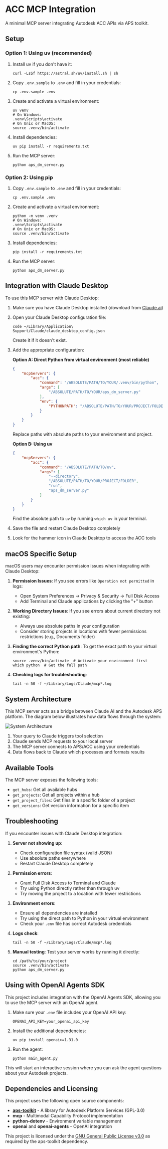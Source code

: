 # ACC MCP Integration

A minimal MCP server integrating Autodesk ACC APIs via APS toolkit.

## Setup

### Option 1: Using uv (recommended)

1. Install uv if you don't have it:
   ```
   curl -LsSf https://astral.sh/uv/install.sh | sh
   ```

2. Copy `.env.sample` to `.env` and fill in your credentials:
   ```
   cp .env.sample .env
   ```

3. Create and activate a virtual environment:
   ```
   uv venv
   # On Windows:
   .venv\Scripts\activate
   # On Unix or MacOS:
   source .venv/bin/activate
   ```

4. Install dependencies:
   ```
   uv pip install -r requirements.txt
   ```

5. Run the MCP server:
   ```
   python aps_dm_server.py
   ```

### Option 2: Using pip

1. Copy `.env.sample` to `.env` and fill in your credentials:
   ```
   cp .env.sample .env
   ```

2. Create and activate a virtual environment:
   ```
   python -m venv .venv
   # On Windows:
   .venv\Scripts\activate
   # On Unix or MacOS:
   source .venv/bin/activate
   ```

3. Install dependencies:
   ```
   pip install -r requirements.txt
   ```

4. Run the MCP server:
   ```
   python aps_dm_server.py
   ```

## Integration with Claude Desktop

To use this MCP server with Claude Desktop:

1. Make sure you have Claude Desktop installed (download from [Claude.ai](https://claude.ai/))
2. Open your Claude Desktop configuration file:
   ```
   code ~/Library/Application\ Support/Claude/claude_desktop_config.json
   ```
   Create it if it doesn't exist.

3. Add the appropriate configuration:

   **Option A: Direct Python from virtual environment (most reliable)**
   ```json
   {
       "mcpServers": {
           "acc": {
               "command": "/ABSOLUTE/PATH/TO/YOUR/.venv/bin/python",
               "args": [
                   "/ABSOLUTE/PATH/TO/YOUR/aps_dm_server.py"
               ],
               "env": {
                   "PYTHONPATH": "/ABSOLUTE/PATH/TO/YOUR/PROJECT/FOLDER"
               }
           }
       }
   }
   ```
   Replace paths with absolute paths to your environment and project.

   **Option B: Using uv**
   ```json
   {
       "mcpServers": {
           "acc": {
               "command": "/ABSOLUTE/PATH/TO/uv",
               "args": [
                   "--directory",
                   "/ABSOLUTE/PATH/TO/YOUR/PROJECT/FOLDER",
                   "run",
                   "aps_dm_server.py"
               ]
           }
       }
   }
   ```
   Find the absolute path to `uv` by running `which uv` in your terminal.

4. Save the file and restart Claude Desktop completely
5. Look for the hammer icon in Claude Desktop to access the ACC tools

## macOS Specific Setup

macOS users may encounter permission issues when integrating with Claude Desktop:

1. **Permission Issues**: If you see errors like `Operation not permitted` in logs:
   - Open System Preferences → Privacy & Security → Full Disk Access
   - Add Terminal and Claude applications by clicking the "+" button
   
2. **Working Directory Issues**: If you see errors about current directory not existing:
   - Always use absolute paths in your configuration
   - Consider storing projects in locations with fewer permissions restrictions (e.g., Documents folder)

3. **Finding the correct Python path**: To get the exact path to your virtual environment's Python:
   ```
   source .venv/bin/activate  # Activate your environment first
   which python  # Get the full path
   ```

4. **Checking logs for troubleshooting**:
   ```
   tail -n 50 -f ~/Library/Logs/Claude/mcp*.log
   ```

## System Architecture

This MCP server acts as a bridge between Claude AI and the Autodesk APS platform. The diagram below illustrates how data flows through the system:

![System Architecture](./images/system-diagram.png)

1. Your query to Claude triggers tool selection
2. Claude sends MCP requests to your local server
3. The MCP server connects to APS/ACC using your credentials
4. Data flows back to Claude which processes and formats results

## Available Tools

The MCP server exposes the following tools:

- `get_hubs`: Get all available hubs
- `get_projects`: Get all projects within a hub
- `get_project_files`: Get files in a specific folder of a project
- `get_versions`: Get version information for a specific item

## Troubleshooting

If you encounter issues with Claude Desktop integration:

1. **Server not showing up**: 
   - Check configuration file syntax (valid JSON)
   - Use absolute paths everywhere
   - Restart Claude Desktop completely

2. **Permission errors**:
   - Grant Full Disk Access to Terminal and Claude
   - Try using Python directly rather than through uv
   - Try moving the project to a location with fewer restrictions

3. **Environment errors**:
   - Ensure all dependencies are installed
   - Try using the direct path to Python in your virtual environment
   - Check your `.env` file has correct Autodesk credentials

4. **Logs check**:
   ```
   tail -n 50 -f ~/Library/Logs/Claude/mcp*.log
   ```

5. **Manual testing**:
   Test your server works by running it directly:
   ```
   cd /path/to/your/project
   source .venv/bin/activate
   python aps_dm_server.py
   ```

## Using with OpenAI Agents SDK

This project includes integration with the OpenAI Agents SDK, allowing you to use the MCP server with an OpenAI agent.

1. Make sure your `.env` file includes your OpenAI API key:
   ```
   OPENAI_API_KEY=your_openai_api_key
   ```

2. Install the additional dependencies:
   ```
   uv pip install openai>=1.31.0
   ```

3. Run the agent:
   ```
   python main_agent.py
   ```

This will start an interactive session where you can ask the agent questions about your Autodesk projects.


## Dependencies and Licensing

This project uses the following open source components:

- **[aps-toolkit](https://github.com/chuongmep/aps-toolkit)** - A library for Autodesk Platform Services (GPL-3.0)
- **mcp** - Multimodal Capability Protocol implementation
- **python-dotenv** - Environment variable management
- **openai** and **openai-agents** - OpenAI integration

This project is licensed under the [GNU General Public License v3.0](LICENSE) as required by the aps-toolkit dependency.